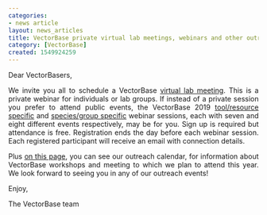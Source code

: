 ```yaml
---
categories:
- news article
layout: news_articles
title: VectorBase private virtual lab meetings, webinars and other outreach events
category: [VectorBase]
created: 1549924259
---
```

<p style="text-align:justify">Dear VectorBasers,

<p style="text-align:justify">We invite you all to schedule a VectorBase <a href="https://www.vectorbase.org/workshops/virtual-lab-meetings-0"><u>virtual lab meeting</u></a>. This is a private webinar for individuals or lab groups. If instead of a private session you prefer to attend public events, the VectorBase 2019 <a href="https://www.vectorbase.org/workshops/vectorbase-2019-webinar-series-toolresource-specific"><u>tool/resource specific</u></a> and <a href="https://www.vectorbase.org/workshops/vectorbase-2019-webinar-series-speciesgroup-specific"><u>species/group specific</u></a> webinar sessions, each with seven and eight different events respectively, may be for you. Sign up is required but attendance is free. Registration ends the day before each webinar session. Each registered participant will receive an email with connection details. 

<p style="text-align:justify">Plus <a href="https://www.vectorbase.org/workshops"><u>on this page</u></a>, you can see our outreach calendar, for information about VectorBase workshops and meeting to which we plan to attend this year. 
We look forward to seeing you in any of our outreach events!

<p style="text-align:justify">Enjoy,
<p style="text-align:justify">The VectorBase team
